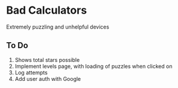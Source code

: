 # Bad Calculators

Extremely puzzling and unhelpful devices

## To Do

1. Shows total stars possible
2. Implement levels page, with loading of puzzles when clicked on
3. Log attempts
4. Add user auth with Google
